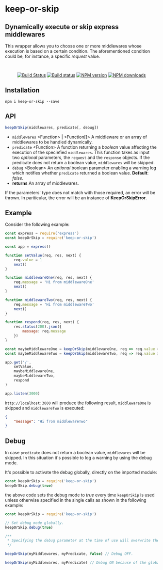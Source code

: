 # keep-or-skip

## Dynamically execute or skip express middlewares

This wrapper allows you to choose one or more middlewares whose execution is based on a
certain condition. The aforementioned condition could be, for instance, a
specific *request* value.

<br/>

<div align="center">

[![Build Status](https://travis-ci.org/mauro-d/keep-or-skip.svg?branch=master)](https://travis-ci.org/mauro-d/keep-or-skip)
[![Build status](https://ci.appveyor.com/api/projects/status/m8de0gc397tcceq5?svg=true)](https://ci.appveyor.com/project/mauro-d/keep-or-skip)
[![NPM version](https://img.shields.io/npm/v/keep-or-skip.svg?style=flat)](https://www.npmjs.com/package/keep-or-skip)
[![NPM downloads](https://img.shields.io/npm/dm/keep-or-skip.svg?style=flat)](https://www.npmjs.com/package/keep-or-skip)

</div>

## Installation

```console
npm i keep-or-skip --save
```

## API

```javascript
keepOrSkip(middlewares, predicate[, debug])
```

- `middlewares` &lt;Function&gt; | &lt;Function[]&gt; A middleware or an array of middlewares to be handled dynamically.
- `predicate` &lt;Function&gt; A function returning a *boolean* value affecting the execution of the speciefied `middlewares`. This function takes as input two *optional* parameters, the `request` and the `response` objects. If the predicate does not return a boolean value, `middlewares` will be skipped.
- `debug` &lt;Boolean&gt; An *optional* boolean parameter enabling a warning log which notifies whether `predicate` returned a boolean value. **Default**: *false*.
- **returns** An array of middlewares.

If the parameters' type does not match with those required, an error will be
thrown. In pariticular, the error will be an instance of **KeepOrSkipError**.

## Example

Consider the following example:

```javascript
const express = require('express')
const keepOrSkip = require('keep-or-skip')

const app = express()

function setValue(req, res, next) {
    req.value = 1
    next()
}

function middlewareOne(req, res, next) {
    req.message = 'Hi from middlewareOne'
    next()
}

function middlewareTwo(req, res, next) {
    req.message = 'Hi from middlewareTwo'
    next()
}

function respond(req, res, next) {
    res.status(200).json({
        message: req.message
    })
}

const maybeMiddlewareOne = keepOrSkip(middlewareOne, req => req.value < 0)
const maybeMiddlewareTwo = keepOrSkip(middlewareTwo, req => req.value >= 0)

app.get('/',
    setValue,
    maybeMiddlewareOne,
    maybeMiddlewareTwo,
    respond
)

app.listen(3000)
```

`http://localhost:3000` will produce the following result, `middlewareOne` is
skipped and `middlewareTwo` is executed:

```json
{
    "message": "Hi from middlewareTwo"
}
```

## Debug

In case `predicate` does not return a boolean value, `middlewares` will be skipped.
In this situation it's possible to log a warning by using the debug mode.

It's possible to activate the debug globally, directly on the imported module:

```javascript
const keepOrSkip = require('keep-or-skip')
keepOrSkip.debug(true)
```

the above code sets the debug mode to *true* every time `keepOrSkip` is
used unless otherwise specified in the single calls as shown in the following
example:

```javascript
const keepOrSkip = require('keep-or-skip')

// Set debug mode globally.
keepOrSkip.debug(true)

/**
 * Specifying the debug parameter at the time of use will overwrite the global debug variable.
 */

keepOrSkip(myMiddlewares, myPredicate, false) // Debug OFF.

keepOrSkip(myMiddlewares, myPredicate) // Debug ON because of the global debug variable.
```
